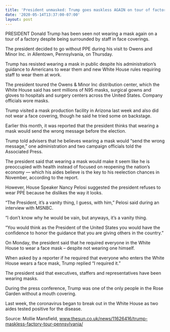 ```yaml
---
title: 'President unmasked: Trump goes maskless AGAIN on tour of factory despite being surrounded by staff in face coverings'
date: '2020-05-14T13:37:00-07:00'
layout: post
---
```


PRESIDENT Donald Trump has been seen not wearing a mask again on a tour of a factory despite being surrounded by staff in face coverings.

The president decided to go without PPE during his visit to Owens and Minor Inc. in Allentown, Pennsylvania, on Thursday.

Trump has resisted wearing a mask in public despite his administration’s guidance to Americans to wear them and new White House rules requiring staff to wear them at work.

The president toured the Owens &amp; Minor Inc distribution center, which the White House said has sent millions of N95 masks, surgical gowns and gloves to hospitals and surgery centers across the United States. Company officials wore masks.

Trump visited a mask production facility in Arizona last week and also did not wear a face covering, though he said he tried some on backstage.

Earlier this month, it was reported that the president thinks that wearing a mask would send the wrong message before the election.

Trump told advisers that he believes wearing a mask would “send the wrong message,” one administration and two campaign officials told the Associated Press.

The president said that wearing a mask would make it seem like he is preoccupied with health instead of focused on reopening the nation’s economy — which his aides believe is the key to his reelection chances in November, according to the report.

However, House Speaker Nancy Pelosi suggested the president refuses to wear PPE because he dislikes the way it looks.

“The President, it’s a vanity thing, I guess, with him,” Pelosi said during an interview with MSNBC.

“I don’t know why he would be vain, but anyways, it’s a vanity thing.

“You would think as the President of the United States you would have the confidence to honor the guidance that you are giving others in the country.”

On Monday, the president said that he required everyone in the White House to wear a face mask – despite not wearing one himself.

When asked by a reporter if he required that everyone who enters the White House wears a face mask, Trump replied “I required it.”

The president said that executives, staffers and representatives have been wearing masks.

During the press conference, Trump was one of the only people in the Rose Garden without a mouth covering.

Last week, the coronavirus began to break out in the White House as two aides tested positive for the disease.

Source: Mollie Mansfield, www.thesun.co.uk/news/11626416/trump-maskless-factory-tour-pennsylvania/